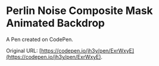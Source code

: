 # Perlin Noise Composite Mask Animated Backdrop

A Pen created on CodePen.

Original URL: [https://codepen.io/jh3y/pen/ExrWxyE](https://codepen.io/jh3y/pen/ExrWxyE).

